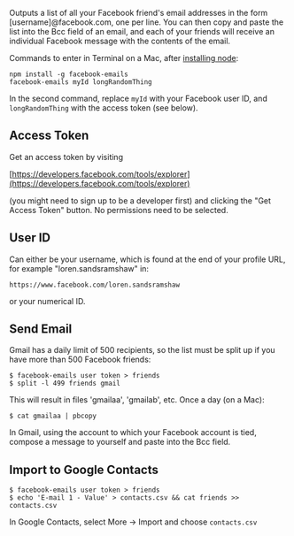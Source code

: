 Outputs a list of all your Facebook friend's email addresses in the form [username]@facebook.com, one per line. You can then copy and paste the list into the Bcc field of an email, and each of your friends will receive an individual Facebook message with the contents of the email.

Commands to enter in Terminal on a Mac, after [installing node](http://nodejs.org/):

```
npm install -g facebook-emails
facebook-emails myId longRandomThing
```

In the second command, replace `myId` with your Facebook user ID, and `longRandomThing` with the access token (see below).


## Access Token

Get an access token by visiting
  
[https://developers.facebook.com/tools/explorer](https://developers.facebook.com/tools/explorer)

(you might need to sign up to be a developer first) and clicking the "Get Access Token" button. No permissions need to be selected.

## User ID

Can either be your username, which is found at the end of your profile URL, for example "loren.sandsramshaw" in:

`https://www.facebook.com/loren.sandsramshaw`

or your numerical ID.

## Send Email

Gmail has a daily limit of 500 recipients, so the list must be split up if you have more than 500 Facebook friends:

```
$ facebook-emails user token > friends
$ split -l 499 friends gmail
```

This will result in files 'gmailaa', 'gmailab', etc. Once a day (on a Mac):

`$ cat gmailaa | pbcopy`

In Gmail, using the account to which your Facebook account is tied, compose a message to yourself and paste into the Bcc field.

## Import to Google Contacts

```
$ facebook-emails user token > friends
$ echo 'E-mail 1 - Value' > contacts.csv && cat friends >> contacts.csv
```

In Google Contacts, select More -> Import and choose `contacts.csv`
  
